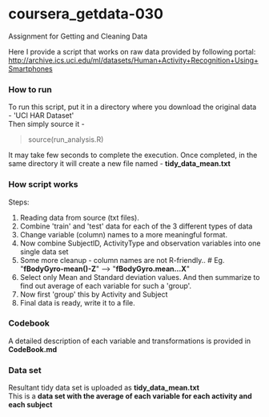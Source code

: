 # coursera_getdata-030
Assignment for Getting and Cleaning Data

Here I provide a script that works on raw data provided by following portal:  
http://archive.ics.uci.edu/ml/datasets/Human+Activity+Recognition+Using+Smartphones

### How to run
To run this script, put it in a directory where you download the original data - 'UCI HAR Dataset'  
Then simply source it -  
> source(run_analysis.R)  

It may take few seconds to complete the execution. Once completed, in the same directory it will create a new file named - **tidy_data_mean.txt**  


### How script works
Steps:  
1. Reading data from source (txt files).  
2. Combine 'train' and 'test' data for each of the 3 different types of data  
3. Change variable (column) names to a more meaningful format.  
4. Now combine SubjectID, ActivityType and observation variables into one single data set  
5. Some more cleanup - column names are not R-friendly.. # Eg. "**fBodyGyro-mean()-Z**" --> "**fBodyGyro.mean...X**"  
6. Select only Mean and Standard deviation values. And then summarize to find out average of each variable for such a 'group'.  
7. Now first 'group' this by Activity and Subject  
8. Final data is ready, write it to a file.  

### Codebook
A detailed description of each variable and transformations is provided in **CodeBook.md**

### Data set
Resultant tidy data set is uploaded as **tidy_data_mean.txt**  
This is a **data set with the average of each variable for each activity and each subject**
